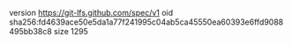 version https://git-lfs.github.com/spec/v1
oid sha256:fd4639ace50e5da1a77f241995c04ab5ca45550ea60393e6ffd9088495bb38c8
size 1295
